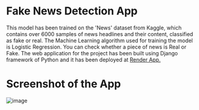# Fake News Detection App
This model has been trained on the 'News' dataset from Kaggle, which contains over 6000 samples 
of news headlines and their content, classified as fake or real. The Machine Learning algorithm 
used for training the model is Logistic Regression. You can check whether a piece of news is 
Real or Fake.
The web application for the project has been built using Django framework of Python and
it has been deployed at [Render App.](https://fake-news-detection-rnj3.onrender.com/)

# Screenshot of the App
![image](https://github.com/user-attachments/assets/6b060bc1-8f13-4e56-8975-7d07a48e40f2)
